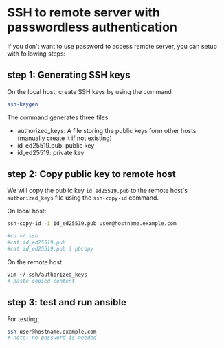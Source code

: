 # SSH to remote server with passwordless authentication

If you don't want to use password to access remote server, you can setup with following steps:

## step 1: Generating SSH keys

On the local host, create SSH keys by using the command
```sh
ssh-keygen
```

The command generates three files:
* authorized_keys: A file storing the public keys form other hosts (manually create it if not existing) 
* id_ed25519.pub: public key
* id_ed25519: private key

## step 2: Copy public key to remote host
We will copy the public key `id_ed25519.pub` to the remote host's `authorized_keys` file using the `ssh-copy-id` command.

On local host:
```sh
ssh-copy-id -i id_ed25519.pub user@hostname.example.com

#cd ~/.ssh
#cat id_ed25519.pub
#cat id_ed25519.pub | pbcopy
```

On the remote host:
```sh
vim ~/.ssh/authorized_keys
# paste copied content
```

## step 3: test and run ansible

For testing:
```sh
ssh user@hostname.example.com
# note: no password is needed
```